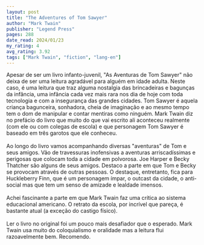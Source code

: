 ```yaml
---
layout: post
title: "The Adventures of Tom Sawyer"
author: "Mark Twain"
publisher: "Legend Press"
pages: 288
date_read: 2024/01/23
my_rating: 4
avg_rating: 3.92
tags: ["Mark Twain", "fiction", "lang-en"]
---
```


Apesar de ser um livro infanto-juvenil, "As Aventuras de Tom Sawyer" não deixa de ser uma leitura agradável para alguém em idade adulta. Neste caso, é uma leitura que traz alguma nostalgia das brincadeiras e bagunças da infância, uma infância cada vez mais rara nos dia de hoje com toda tecnologia e com a insegurança das grandes cidades.  Tom Sawyer é aquela criança bagunceira, sonhadora, cheia de imaginação e ao mesmo tempo tem o dom de manipular e contar mentiras como ninguém. Mark Twain diz no prefácio do livro que muito do que vai escrito ali aconteceu realmente (com ele ou com colegas de escola) e que personagem Tom Sawyer é baseado em três garotos que ele conheceu. <br/><br/>Ao longo do livro vamos acompanhando diversas "aventuras" de Tom e seus amigos. Vão de travessuras inofensivas a aventuras arriscadíssimas e perigosas que colocam toda a cidade em polvorosa. Joe Harper e Becky Thatcher são alguns de seus amigos. Destaco a parte em que Tom e Becky se provocam através de outras pessoas. O destaque, entretanto, fica para Huckleberry Finn, que é um personagem ímpar, o outcast da cidade, o anti-social mas que tem um senso de amizade e lealdade imensos. <br/><br/>Achei fascinante a parte em que Mark Twain faz uma crítica ao sistema educacional americano. O retrato da escola, por incrível que pareça, é bastante atual (a exceção do castigo físico). <br/><br/>Ler o livro no original foi um pouco mais desafiador que o esperado. Mark Twain usa muito do coloquialismo e oralidade mas a leitura flui razoavelmente bem. Recomendo.

